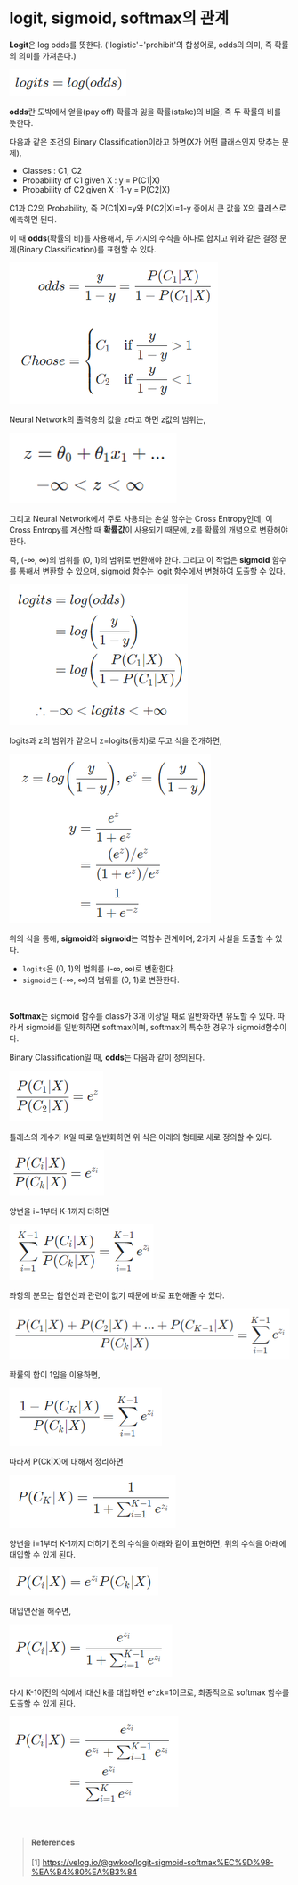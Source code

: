 # logit, sigmoid, softmax의 관계

**Logit**은 log odds를 뜻한다. ('logistic'+'prohibit'의 합성어로, odds의 의미, 즉 확률의 의미를 가져온다.)

![figure3](./img/figure3.PNG)

 **odds**란 도박에서 얻을(pay off) 확률과 잃을 확률(stake)의 비율, 즉 두 확률의 비를 뜻한다.

다음과 같은 조건의 Binary Classification이라고 하면(X가 어떤 클래스인지 맞추는 문제),

* Classes : C1, C2
* Probability of C1 given X : y = P(C1|X)
* Probability of C2 given X : 1-y = P(C2|X)

C1과 C2의 Probability, 즉 P(C1|X)=y와 P(C2|X)=1-y 중에서 큰 값을 X의 클래스로 예측하면 된다.

이 때 **odds**(확률의 비)를 사용해서, 두 가지의 수식을 하나로 합치고 위와 같은 결정 문제(Binary Classification)를 표현할 수 있다.

![figure1](./img/figure1.PNG)

Neural Network의 출력층의 값을 z라고 하면 z값의 범위는, 

![figure2](./img/figure2.PNG)

그리고 Neural Network에서 주로 사용되는 손실 함수는 Cross Entropy인데, 이 Cross Entropy를 계산할 때 **확률값**이 사용되기 때문에, z를 확률의 개념으로 변환해야 한다. 

즉, (-∞, ∞)의 범위를 (0, 1)의 범위로 변환해야 한다. 그리고 이 작업은 **sigmoid** 함수를 통해서 변환할 수 있으며, sigmoid 함수는 logit 함수에서 변형하여 도출할 수 있다.

![figure4](./img/figure4.PNG)

logits과 z의 범위가 같으니 z=logits(동치)로 두고 식을 전개하면,

![figure5](./img/figure5.PNG)

위의 식을 통해, **sigmoid**와 **sigmoid**는 역함수 관계이며, 2가지 사실을 도출할 수 있다.

* `logits`은 (0, 1)의 범위를 (-∞, ∞)로 변환한다.
* `sigmoid`는 (-∞, ∞)의 범위를 (0, 1)로 변환한다.



<br>

**Softmax**는 sigmoid 함수를 class가 3개 이상일 때로 일반화하면 유도할 수 있다. 따라서 sigmoid를 일반화하면 softmax이며, softmax의 특수한 경우가 sigmoid함수이다. 

Binary Classification일 때, **odds**는 다음과 같이 정의된다.

![figure6](./img/figure6.PNG)

틀래스의 개수가 K일 때로 일반화하면 위 식은 아래의 형태로 새로 정의할 수 있다.

![figure7](./img/figure7.PNG)

양변을 i=1부터 K-1까지 더하면

![figure8](./img/figure8.PNG)

좌항의 분모는 합연산과 관련이 없기 때문에 바로 표현해줄 수 있다.

![figure9](./img/figure9.PNG)

확률의 합이 1임을 이용하면, 

![figure10](./img/figure10.PNG)

따라서 P(Ck|X)에 대해서 정리하면

![figure11](./img/figure11.PNG)

양변을 i=1부터 K-1까지 더하기 전의 수식을 아래와 같이 표현하면, 위의 수식을 아래에 대입할 수 있게 된다.

![figure12](./img/figure12.PNG)

대입연산을 해주면,

![figure13](./img/figure13.PNG)

다시 K-1이전의 식에서 i대신 k를 대입하면 e^zk=1이므로, 최종적으로 softmax 함수를 도출할 수 있게 된다.

![figure14](./img/figure14.PNG)



<br>

> #### References
>
> [1] https://velog.io/@gwkoo/logit-sigmoid-softmax%EC%9D%98-%EA%B4%80%EA%B3%84

